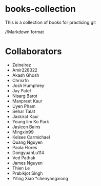 # books-collection
This is a collection of books for practicing git

//Markdown format 

# Collaborators 
* Zeinelrez
* Amir228322
* Akash Ghosh
* Chrisrfn
* Josh Humphrey
* Jay Patel
* Nisarg Barot
* Manpreet Kaur
* Uyen Pham
* Sehar Talat
* Jaskirat Kaur
* Young lim Ko Park
* Jasleen Bains
* Mingxin99
* Kelsee Carmichael
* Quang Nguyen
* Paola Flores
* DongyuanLu114
* Ved Pathak
* James Nguyen
* Thien Le
* Prabikjot Singh
* Yiting Xiao
*chenyangxiong
